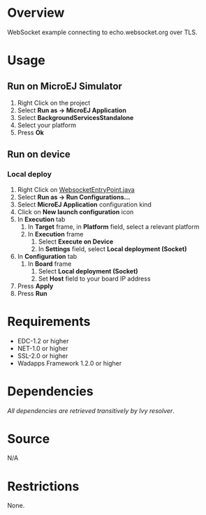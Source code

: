 # Overview

WebSocket example connecting to echo.websocket.org over TLS.

# Usage
## Run on MicroEJ Simulator
1. Right Click on the project
2. Select **Run as -> MicroEJ Application**
3. Select **BackgroundServicesStandalone**
4. Select your platform 
5. Press **Ok**

## Run on device
### Local deploy
1. Right Click on [WebsocketEntryPoint.java](src/.generated~/.java/__Websocket__/generated/WebsocketEntryPoint.java)
2. Select **Run as -> Run Configurations...** 
3. Select **MicroEJ Application** configuration kind
4. Click on **New launch configuration** icon
5. In **Execution** tab
	1. In **Target** frame, in **Platform** field, select a relevant platform
	2. In **Execution** frame
		1. Select **Execute on Device**
		2. In **Settings** field, select **Local deployment (Socket)**
6. In **Configuration** tab
	1. In **Board** frame
	    1. Select **Local deployment (Socket)**
		2. Set **Host** field to your board IP address
7. Press **Apply**
8. Press **Run**

# Requirements

  - EDC-1.2 or higher
  - NET-1.0 or higher
  - SSL-2.0 or higher
  - Wadapps Framework 1.2.0 or higher

# Dependencies

_All dependencies are retrieved transitively by Ivy resolver_.

# Source

N/A

# Restrictions

None.

<!--
    Markdown
    Copyright 2019 IS2T. All rights reserved.
    For demonstration purpose only.
    IS2T PROPRIETARY. Use is subject to license terms.
-->